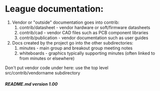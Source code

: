 # League documentation:
1. Vendor or "outside" documentation goes into contrib:
    1. contrib/datasheet - vendor hardware or soft/firmware datasheets
    2. contrib/cad - vendor CAD files such as PCB component libraries
    3. contrib/publication - vendor documentation such as user guides
3. Docs created by the project go into the other subdirectories:
    1. minutes - main group and breakout group meeting notes
    2. whiteboards - graphics typically supporting minutes (often linked to from minutes or elsewhere)

Don't put vendor code under here: use the top level src/contrib/vendorname subdirectory
##### README.md version 1.00
